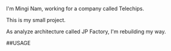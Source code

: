 I'm Mingi Nam, working for a company called Telechips.

This is my small project.

As analyze architecture called JP Factory, I'm rebuilding my way.

##USAGE
